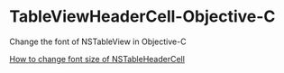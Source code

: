 # TableViewHeaderCell-Objective-C
Change the font of NSTableView in Objective-C

[How to change font size of NSTableHeaderCell](http://stackoverflow.com/questions/43510646/how-to-change-font-size-of-nstableheadercell)
